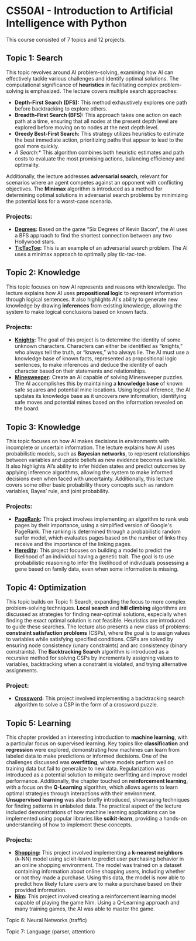 # CS50AI - Introduction to Artificial Intelligence with Python

This course consisted of 7 topics and 12 projects.

## Topic 1: Search
This topic revolves around AI problem-solving, examining how AI can effectively tackle various challenges and identify optimal solutions. The computational significance of **heuristics** in facilitating complex problem-solving is emphasized. The lecture covers multiple search approaches:
- **Depth-First Search (DFS):** This method exhaustively explores one path before backtracking to explore others.
- **Breadth-First Search (BFS):** This approach takes one action on each path at a time, ensuring that all nodes at the present depth level are explored before moving on to nodes at the next depth level.
- **Greedy Best-First Search:** This strategy utilizes heuristics to estimate the best immediate action, prioritizing paths that appear to lead to the goal more quickly.
- **A Search*:** This algorithm combines both heuristic estimates and path costs to evaluate the most promising actions, balancing efficiency and optimality.

Additionally, the lecture addresses **adversarial search**, relevant for scenarios where an agent competes against an opponent with conflicting objectives. The **Minimax** algorithm is introduced as a method for determining optimal solutions in adversarial search problems by minimizing the potential loss for a worst-case scenario.

### Projects:
- **[Degrees](degrees):** Based on the game “Six Degrees of Kevin Bacon”, the AI uses a BFS approach to find the shortest connection between any two Hollywood stars.
- **[TicTacToe](tictactoe):** This is an example of an adversarial search problem. The AI uses a minimax approach to optimally play tic-tac-toe.


## Topic 2: Knowledge
This topic focuses on how AI represents and reasons with knowledge. The lecture explains how AI uses **propositional logic** to represent information through logical sentences. It also highlights AI's ability to generate new knowledge by drawing **inferences** from existing knowledge, allowing the system to make logical conclusions based on known facts.

### Projects:
- **[Knights](knights):** The goal of this project is to determine the identity of some unknown characters. Characters can either be identified as “knights,” who always tell the truth, or “knaves,” who always lie. The AI must use a knowledge base of known facts, represented as propositional logic sentences, to make inferences and deduce the identity of each character based on their statements and relationships.
- **[Minesweeper](minesweeper):** Create an AI capable of solving Minesweeper puzzles. The AI accomplishes this by maintaining a **knowledge base** of known safe squares and potential mine locations. Using logical inference, the AI updates its knowledge base as it uncovers new information, identifying safe moves and potential mines based on the information revealed on the board.


## Topic 3: Knowledge
This topic focuses on how AI makes decisions in environments with incomplete or uncertain information. The lecture explains how AI uses probabilistic models, such as **Bayesian networks**, to represent relationships between variables and update beliefs as new evidence becomes available. It also highlights AI’s ability to infer hidden states and predict outcomes by applying inference algorithms, allowing the system to make informed decisions even when faced with uncertainty. Additionally, this lecture covers some other basic probability theory concepts such as random variables, Bayes’ rule, and joint probability.

### Projects:
- **[PageRank](pagerank):** This project involves implementing an algorithm to rank web pages by their importance, using a simplified version of Google's PageRank. The ranking is determined through a probabilistic random surfer model, which evaluates pages based on the number of links they receive and the importance of the linking pages.
- **[Heredity](heredity):** This project focuses on building a model to predict the likelihood of an individual having a genetic trait. The goal is to use probabilistic reasoning to infer the likelihood of individuals possessing a gene based on family data, even when some information is missing.


## Topic 4: Optimization
This topic builds on Topic 1: Search, expanding the focus to more complex problem-solving techniques. **Local search** and **hill climbing** algorithms are discussed as strategies for finding near-optimal solutions, especially when finding the exact optimal solution is not feasible. Heuristics are introduced to guide these searches. The lecture also presents a new class of problems: **constraint satisfaction problems** (CSPs), where the goal is to assign values to variables while satisfying specified conditions. CSPs are solved by ensuring node consistency (unary constraints) and arc consistency (binary constraints). The **Backtracking Search** algorithm is introduced as a recursive method for solving CSPs by incrementally assigning values to variables, backtracking when a constraint is violated, and trying alternative assignments.

### Project:
- **[Crossword](crossword):** This project involved implementing a backtracking search algorithm to solve a CSP in the form of a crossword puzzle.


## Topic 5: Learning
This chapter provided an interesting introduction to **machine learning**, with a particular focus on supervised learning. Key topics like **classification** and **regression** were explored, demonstrating how machines can learn from labeled data to make predictions or informed decisions. One of the challenges discussed was **overfitting**, where models perform well on training data but fail to generalize to new data. Regularization was introduced as a potential solution to mitigate overfitting and improve model performance. Additionally, the chapter touched on **reinforcement learning**, with a focus on the **Q-Learning** algorithm, which allows agents to learn optimal strategies through interactions with their environment. **Unsupervised learning** was also briefly introduced, showcasing techniques for finding patterns in unlabeled data. The practical aspect of the lecture included demonstrations of how machine learning applications can be implemented using popular libraries like **scikit-learn**, providing a hands-on understanding of how to implement these concepts.

### Projects:
- **[Shopping](shopping):** This project involved implementing a **k-nearest neighbors** (k-NN) model using scikit-learn to predict user purchasing behavior in an online shopping environment. The model was trained on a dataset containing information about online shopping users, including whether or not they made a purchase. Using this data, the model is now able to predict how likely future users are to make a purchase based on their provided information.
- **[Nim](nim):** This project involved creating a reinforcement learning model capable of playing the game Nim. Using a Q-Learning approach and many training games, the AI was able to master the game.


Topic 6: Neural Networks (traffic)

Topic 7: Language (parser, attention)
